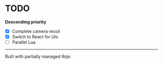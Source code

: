 # TODO

**Descending priority**

- [x] Complete camera recoil
- [x] Switch to React for UIs
- [ ] Parallel Lua

---

Built with partially managed Rojo
